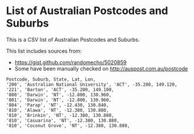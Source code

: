 # List of Australian Postcodes and Suburbs

This is a CSV list of Australian Postcodes and Suburbs.

This list includes sources from: 

- https://gist.github.com/randomecho/5020859
- Some have been manually checked on http://auspost.com.au/postcode

```
Postcode, Suburb, State, Lat, Lon,
'200', 'Australian National University', 'ACT', -35.280, 149.120,
'221', 'Barton', 'ACT', -35.200, 149.100,
'800', 'Darwin', 'NT', -12.800, 130.960,
'801', 'Darwin', 'NT', -12.800, 130.960,
'804', 'Parap', 'NT', -12.430, 130.840,
'810', 'Alawa', 'NT', -12.380, 130.880,
'810', 'Brinkin', 'NT', -12.380, 130.880,
'810', 'Casuarina', 'NT', -12.380, 130.880,
'810', 'Coconut Grove', 'NT', -12.380, 130.880,
```
